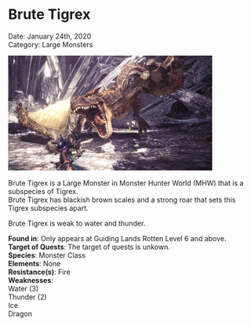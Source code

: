 # **Brute Tigrex**  
Date: January 24th, 2020    
Category: Large Monsters

![alt](images/BruteTigrex.png)

Brute Tigrex is a Large Monster in Monster Hunter World (MHW) that is a subspecies of Tigrex.  
Brute Tigrex has blackish brown scales and a strong roar that sets this Tigrex subspecies apart.

Brute Tigrex is weak to water and thunder.

**Found in**: Only appears at Guiding Lands Rotten Level 6 and above.  
**Target of Quests**: The target of quests is unkown.    
**Species**: Monster Class     
**Elements**: None     
**Resistance(s)**: Fire     
**Weaknesses**:    
Water (3)     
Thunder (2)     
Ice     
Dragon     
 
